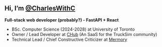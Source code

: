 ## Hi, I’m [@CharlesWithC](https://github.com/CharlesWithC)
**Full-stack web developer (probably?) - FastAPI + React**  
- BSc. Computer Science (2024-2028) at University of Toronto
- Owner / Lead Developer at [CHub](https://drivershub.charlws.com) (An SaaS for the TruckSim community)
- Technical Lead / Chief Constructive Criticizer at [Mermory](https://mermory.com/)  
